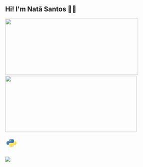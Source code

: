 ## Hi! I'm Natã Santos 👨‍💻

<div>
<a href="https://github.com/natansantoz">
  <img height="180em" width = "425em" src="https://github-readme-stats.vercel.app/api?username=natansantoz&show_icons=true&theme=radical&include_all_commits=true&count_private=true"/>
  <img height="180em" width = "420em" src="https://github-readme-stats.vercel.app/api/top-langs/?username=natansantoz&layout=compact&langs_count=16&theme=radical "/>
<div>
  
<div style="display: inline_block"><br>
  <img align="center" alt="Python" height="30" width="40" src="https://raw.githubusercontent.com/devicons/devicon/master/icons/python/python-original.svg">
</div>

 ##
  
<div> 
  <a href="https://www.linkedin.com/in/natan-teixeira-santos-de-oliveira/" target="_blank"><img src="https://img.shields.io/badge/-LinkedIn-%230077B5?style=for-the-badge&logo=linkedin&logoColor=white" target="_blank"></a> 
</div>
 
  ##


<!--
<div>
<a href="https://github.com/AVS1508">
  <img height="160em" width = "420em" src="https://github-readme-stats.vercel.app/api?username=natansantoz&show_icons=true&theme=radical" />
  <img height="180em" width = "420em" src="https://github-readme-stats-eight-theta.vercel.app/api/top-langs/?username=natansantoz&theme=radical&layout=compact" />
<div>
-->
